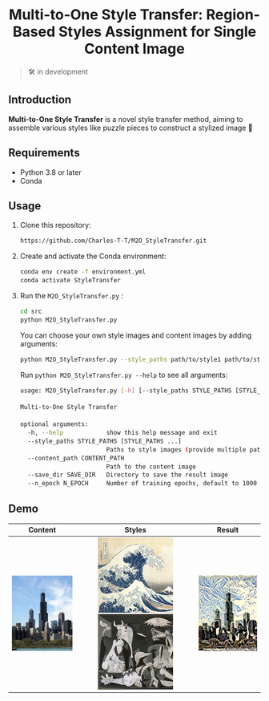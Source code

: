 <div align="center">
<h1>Multi-to-One Style Transfer: Region-Based Styles Assignment for Single Content Image</h1>
</div>

> :hammer_and_wrench: in development

## Introduction

**Multi-to-One Style Transfer** is a novel style transfer method, aiming to assemble various styles like puzzle pieces to construct a stylized image :art: 

## Requirements

- Python 3.8 or later
- Conda

## Usage

1. Clone this repository:

   ```bash
   https://github.com/Charles-T-T/M2O_StyleTransfer.git
   ```

2. Create and activate the Conda environment:

   ```bash
   conda env create -f environment.yml
   conda activate StyleTransfer
   ```

3. Run the `M2O_StyleTransfer.py` :

   ```bash
   cd src
   python M2O_StyleTransfer.py
   ```

   You can choose your own style images and content images by adding arguments: 

   ```bash
   python M2O_StyleTransfer.py --style_paths path/to/style1 path/to/style2 --content_path path/to/content
   ```

   Run `python M2O_StyleTransfer.py --help` to see all arguments:

   ```bash
   usage: M2O_StyleTransfer.py [-h] [--style_paths STYLE_PATHS [STYLE_PATHS ...]] [--content_path CONTENT_PATH] [--save_dir SAVE_DIR] [--n_epoch N_EPOCH]
   
   Multi-to-One Style Transfer
   
   optional arguments:
     -h, --help            show this help message and exit
     --style_paths STYLE_PATHS [STYLE_PATHS ...]
                           Paths to style images (provide multiple paths separated by space)
     --content_path CONTENT_PATH
                           Path to the content image
     --save_dir SAVE_DIR   Directory to save the result image
     --n_epoch N_EPOCH     Number of training epochs, default to 1000
   ```

## Demo

|                           Content                            |                            Styles                            |                            Result                            |
| :----------------------------------------------------------: | :----------------------------------------------------------: | :----------------------------------------------------------: |
| <img src="./assets/chicago_0.jpg" alt="chicago_0" height="150;" /> | <img src="./assets/Tsunami.jpg" alt="Tsunami" height="150;" /> <img src="./assets/guernica.jpg" alt="guernica" height="150;" /> | <img src="./assets/chicago_0(guernica, Tsunami).png" alt="ss" height="150;" /> |

